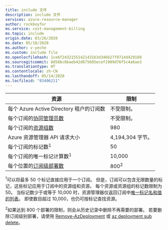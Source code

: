 ```yaml
---
title: include 文件
description: include 文件
services: azure-resource-manager
author: rockboyfor
ms.service: cost-management-billing
ms.topic: include
origin.date: 03/26/2020
ms.date: 05/18/2020
ms.author: v-yeche
ms.custom: include file
ms.openlocfilehash: 1ce6f24321551421431b3d346b27f0714d429189
ms.sourcegitcommit: 8d56bc6baeb42d675695ecef1909d76f5c4a6ae3
ms.translationtype: HT
ms.contentlocale: zh-CN
ms.lasthandoff: 05/14/2020
ms.locfileid: "83406211"
---
```

<!--MOONCAKE: CORRECT ON https://www.azure.cn/pricing-->
<!--MOONCAKE: CORRECT ON /billing/billing-add-change-azure-subscription-administrator/-->

| 资源 | 限制 |
| --- | --- |
| 每个 Azure Active Directory 租户的订阅数 | 不受限制。 |
| 每个订阅的[协同管理员数](/billing/billing-add-change-azure-subscription-administrator/) |不受限制。 |
| 每个订阅的[资源组数](../articles/azure-resource-manager/management/overview.md) |980 |
| Azure 资源管理器 API 请求大小 |4,194,304 字节。 |
| 每个订阅的标记数<sup>1</sup> |50 |
| 每个订阅的唯一标记计算数<sup>1</sup> | 10,000 |
| 每个位置的[订阅级部署数](../articles/azure-resource-manager/templates/deploy-to-subscription.md) | 800<sup>2</sup> |

<sup>1</sup>可以将最多 50 个标记直接应用于一个订阅。 但是，订阅可以包含无限数量的标记，这些标记应用于订阅中的资源组和资源。 每个资源或资源组的标记数限制为 50。 当标记数少于或等于 10,000 时，资源管理器仅返回订阅中[唯一标记名和值的列表](https://docs.microsoft.com/rest/api/resources/tags)。 即使数目超过 10,000，也仍可按标记查找资源。 

<sup>2</sup>如果达到 800 个部署的限制，则会从历史记录中删除不再需要的部署。 若要删除订阅级别部署，请使用 [Remove-AzDeployment](https://docs.microsoft.com/powershell/module/az.resources/Remove-AzDeployment) 或 [az deployment sub delete](https://docs.microsoft.com/cli/azure/deployment/sub?view=azure-cli-latest#az-deployment-sub-delete)。

<!-- Update_Description: update meta properties, wording update, update link -->